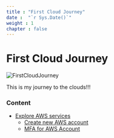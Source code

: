 ```yaml
---
title : "First Cloud Journey"
date :  "`r Sys.Date()`"
weight : 1
chapter : false
---
```

# First Cloud Journey

![FirstCloudJourney](/images/Cloud-Journey-1.png)

This is my journey to the clouds!!!

### Content
  - [Explore AWS services](1-ExploreAWSService)
    - [Create new AWS account](1-ExploreAWSService/1.1-CreateNewAWSAccount/)
    - [MFA for AWS Account](1-ExploreAWSService/1.2-MFAforAWSAccount/)
